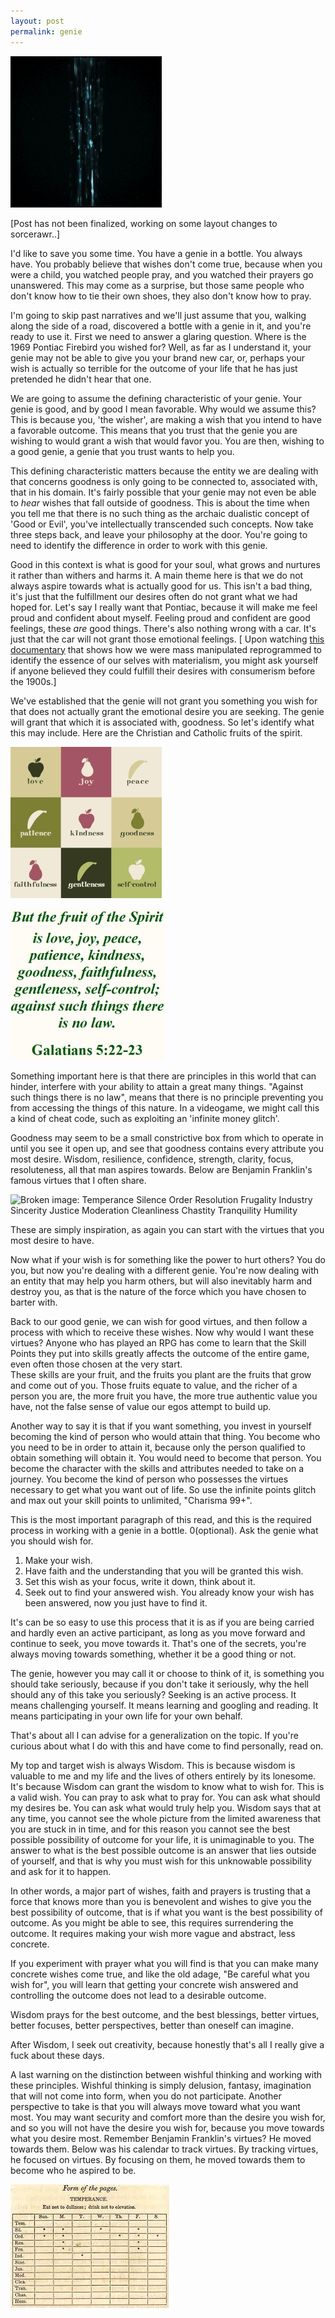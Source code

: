 ```yaml
---
layout: post
permalink: genie
---
```


<a href="{{ page.url }}"> ![image](/img/unused-energy-13.gif) </a>


[Post has not been finalized, working on some layout changes to sorcerawr..]

I'd like to save you some time. You have a genie in a bottle. You always have. You probably believe that
wishes don't come true, because when you were a child, you watched people pray, and you watched their prayers go unanswered.
This may come as a surprise, but those same people who don't know how to tie their own shoes, they also don't know how to pray.

I'm going to skip past narratives and we'll just assume that you, walking along the side of a road, discovered a bottle with a genie in it,
and you're ready to use it. First we need to answer a glaring question. Where is the 1969 Pontiac Firebird you wished for?
Well, as far as I understand it, your genie may not be able to give you your brand new car, or, perhaps your wish is actually so terrible for the
outcome of your life that he has just pretended he didn't hear that one.

We are going to assume the defining characteristic of your genie. Your genie is good, and by good I mean favorable. Why would we assume this?
This is because you, 'the wisher', are making a wish that you intend to have a favorable outcome. This means that you trust that the genie you
are wishing to would grant a wish that would favor you. You are then, wishing to a good genie, a genie that you trust wants to help you.

This defining characteristic matters because the entity we are dealing with that concerns goodness is only going to be connected to, associated with,
that in his domain. It's fairly possible that your genie may not even be able to *hear* wishes that fall outside of goodness. This is about the time
when you tell me that there is no such thing as the archaic dualistic concept of 'Good or Evil', you've intellectually transcended such concepts.
Now take three steps back, and leave your philosophy at the door. You're going to need to identify the difference in order to work with this genie.

Good in this context is what is good for your soul, what grows and nurtures it rather than withers and harms it. A main theme here is that we do not
always aspire towards what is actually good for us. This isn't a bad thing, it's just that the fulfillment our desires often do not grant what we had hoped for. Let's say I really want that Pontiac, because it will make me feel proud and confident about myself. Feeling proud and confident are good feelings, these *are* good things. There's also nothing wrong with a car. It's just that the car will not grant those emotional feelings.
[ Upon watching [this documentary](https://www.youtube.com/watch?v=DnPmg0R1M04&lc) that shows how we were mass manipulated reprogrammed to identify the essence of our selves with materialism, you might ask yourself if anyone believed they could fulfill their desires with consumerism before the 1900s.]

We've established that the genie will not grant you something you wish for that does not actually grant the emotional desire you are seeking. The genie will grant that which it is associated with, goodness. So let's identify what this may include. Here are the Christian and Catholic fruits of the spirit.

![broken image: Charity Joy Peace Patience Benignity Goodness Longanimity Mildness Faith Modesty Continency Chastity](/img/fruit.jpg)

![broken image: But the fruit of the spirit is love, joy, peace, patience, kindness, goodness, faithfulness, gentleness, self-control; against such things there is no law. Galatians 5:22-23](/img/spiritfruit.png)

Something important here is that there are principles in this world that can hinder, interfere with your ability to attain a great many things. "Against such things there is no law", means that there is no principle preventing you from accessing the things of this nature. In a videogame, we might call this a kind of cheat code, such as exploiting an 'infinite money glitch'.

Goodness may seem to be a small constrictive box from which to operate in until you see it open up, and see that goodness contains every attribute you most desire. Wisdom, resilience, confidence, strength, clarity, focus, resoluteness, all that man aspires towards. Below are Benjamin Franklin's famous virtues that I often share.   

![Broken image: Temperance Silence Order Resolution Frugality Industry Sincerity Justice Moderation Cleanliness Chastity Tranquility Humility](/img/benjaminvirtue.jpeg)

These are simply inspiration, as again you can start with the virtues that you most desire to have.

Now what if your wish is for something like the power to hurt others? You do you, but now you're dealing with a different genie. You're now dealing with an entity that may help you harm others, but will also inevitably harm and destroy you, as that is the nature of the force which you have chosen to barter with.

Back to our good genie, we can wish for good virtues, and then follow a process with which to receive these wishes. Now why would I want these virtues?
Anyone who has played an RPG has come to learn that the Skill Points they put into skills greatly affects the outcome of the entire game, even often those chosen at the very start.  
These skills are your fruit, and the fruits you plant are the fruits that grow and come out of you. Those fruits equate to value, and the richer of a
person you are, the more fruit you have, the more true authentic value you have, not the false sense of value our egos attempt to build up.

Another way to say it is that if you want something, you invest in yourself becoming the kind of person who would attain that thing. You become who you need to be in order to attain it, because only the person qualified to obtain something will obtain it. You would need to become that person.
You become the character with the skills and attributes needed to take on a journey.
You become the kind of person who possesses the virtues necessary to get what you want out of life.
So use the infinite points glitch and max out your skill points to unlimited, "Charisma 99+".

This is the most important paragraph of this read, and this is the required process in working with a genie in a bottle.
0(optional). Ask the genie what you should wish for.
1. Make your wish.
2. Have faith and the understanding that you will be granted this wish.
3. Set this wish as your focus, write it down, think about it.
4. Seek out to find your answered wish. You already know your wish has been answered, now you just have to find it.

It's can be so easy to use this process that it is as if you are being carried and hardly even an active participant, as long as you move forward
and continue to seek, you move towards it. That's one of the secrets, you're always moving towards something, whether it be a good thing or not.

The genie, however you may call it or choose to think of it, is something you should take seriously, because if you don't take it seriously, why the hell should any of this take you seriously? Seeking is an active process. It means challenging yourself. It means learning and googling and reading. It means participating in your own life for your own behalf.

That's about all I can advise for a generalization on the topic. If you're curious about what I do with this and have come to find personally, read on.

My top and target wish is always Wisdom. This is because wisdom is valuable to me and my life and the lives of others entirely by its lonesome.
It's because Wisdom can grant the wisdom to know what to wish for. This is a valid wish. You can pray to ask what to pray for. You can ask what
should my desires be. You can ask what would truly help you.
Wisdom says that at any time, you cannot see the whole picture from the limited awareness that you are stuck in in time, and for this reason you cannot see the best possible possibility of outcome for your life, it is unimaginable to you. The answer to what is the best possible outcome is an answer that lies outside of yourself, and that is why you must wish for this unknowable possibility and ask for it to happen.

In other words, a major part of wishes, faith and prayers is trusting that a force that knows more than you is benevolent and wishes to give you the best possibility of outcome, that is if what you want is the best possibility of outcome. As you might be able to see, this requires surrendering the outcome. It requires making your wish more vague and abstract, less concrete.

If you experiment with prayer what you will find is that you can make many concrete wishes come true, and like the old adage, "Be careful what you wish for", you will learn that getting your concrete wish answered and controlling the outcome does not lead to a desirable outcome.

Wisdom prays for the best outcome, and the best blessings, better virtues, better focuses, better perspectives, better than oneself can imagine.

After Wisdom, I seek out creativity, because honestly that's all I really give a fuck about these days.   

A last warning on the distinction between wishful thinking and working with these principles. Wishful thinking is simply delusion, fantasy, imagination that will not come into form, when you do not participate. Another perspective to take is that you will always move toward what you want most. You may want security and comfort more than the desire you wish for, and so you will not have the desire you wish for, because you move towards
what you desire most. Remember Benjamin Franklin's virtues? He moved towards them. Below was his calendar to track virtues. By tracking virtues, he focused on virtues. By focusing on them, he moved towards them to become who he aspired to be.

![Broken image: Benjamin Franklin's calendar tracking virtues with X crossmarks for each day he demonstrated these virtues in his life by day of the week](/img/benjamincalendar.jpg)
